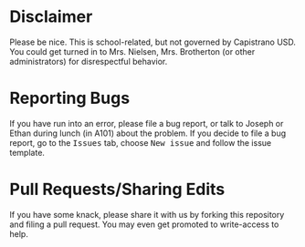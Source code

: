 # Disclaimer
Please be nice. This is school-related, but not governed by Capistrano USD. You could get turned in to Mrs. Nielsen, Mrs. Brotherton (or other administrators) for disrespectful behavior.

# Reporting Bugs
If you have run into an error, please file a bug report, or talk to Joseph or Ethan during lunch (in A101) about the problem. If you decide to file a bug report, go to the <kbd>Issues</kbd> tab, choose <kbd>New issue</kbd> and follow the issue template.

# Pull Requests/Sharing Edits
If you have some knack, please share it with us by forking this repository and filing a pull request. You may even get promoted to write-access to help.